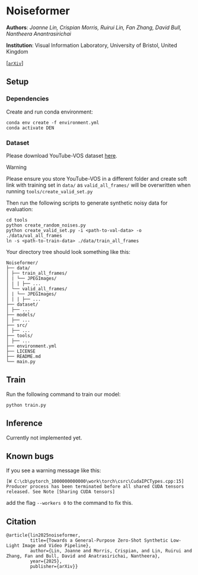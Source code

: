 # Noiseformer

**Authors**: _Joanne Lin, Crispian Morris, Ruirui Lin, Fan Zhang, David Bull, Nantheera Anantrasirichai_

**Institution**: Visual Information Laboratory, University of Bristol, United Kingdom

[[`arXiv`](https://arxiv.org/abs/2504.12169)]

## Setup
### Dependencies
Create and run conda environment:
```
conda env create -f environment.yml
conda activate DEN
```

### Dataset
Please download YouTube-VOS dataset [here](https://youtube-vos.org/dataset/vos/).

> [!WARNING]
> Please ensure you store YouTube-VOS in a different folder and create soft link with training set in `data/` as `valid_all_frames/` will be overwritten when running `tools/create_valid_set.py`

Then run the following scripts to generate synthetic noisy data for evaluation:
```
cd tools
python create_random_noises.py
python create_valid_set.py -i <path-to-val-data> -o ./data/val_all_frames
ln -s <path-to-train-data> ./data/train_all_frames
```

Your directory tree should look something like this:
```
Noiseformer/
├── data/
│ ├── train_all_frames/
│ | └── JPEGImages/
│ | | ├── ...
│ └── valid_all_frames/
│ | └── JPEGImages/
│ | | ├── ...
├── dataset/
│ ├── ...
├── models/
│ ├── ...
├── src/
│ ├── ...
├── tools/
│ ├── ...
├── environment.yml
├── LICENSE
├── README.md
└── main.py
```

## Train
Run the following command to train our model:
```
python train.py
```

## Inference
Currently not implemented yet.

## Known bugs
If you see a warning message like this:
```
[W C:\cb\pytorch_1000000000000\work\torch\csrc\CudaIPCTypes.cpp:15] Producer process has been terminated before all shared CUDA tensors released. See Note [Sharing CUDA tensors]
```
add the flag `--workers 0` to the command to fix this.

## Citation
```
@article{lin2025noiseformer,
         title={Towards a General-Purpose Zero-Shot Synthetic Low-Light Image and Video Pipeline},
         author={Lin, Joanne and Morris, Crispian, and Lin, Ruirui and Zhang, Fan and Bull, David and Anatrasirichai, Nantheera},
         year={2025},
         publisher={arXiv}}
